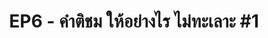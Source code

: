 ---
title: 'EP6 - คำติชม ให้อย่างไร ไม่ทะเลาะ #1'
description: Feedback is a gift
reference: 'https://soundcloud.com/user-643868388/ep6'
---